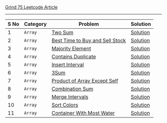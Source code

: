 [Grind 75 Leetcode Article ](https://leetcode.com/discuss/general-discussion/5346886/Grind-75-Leetcode-Questions)

---

| **S No** | **Category** | **Problem**                                                                                                           | **Solution**                                              |
| -------- | ------------ | --------------------------------------------------------------------------------------------------------------------- | --------------------------------------------------------- |
| 1        | `Array`      | [Two Sum](https://leetcode.com/problems/two-sum/)                                                                     | [Solution](./Array/01_two_sum.ts)                         |
| 2        | `Array`      | [Best Time to Buy and Sell Stock](https://leetcode.com/problems/best-time-to-buy-and-sell-stock/)                      | [Solution](./Array/02_best_time_to_buy_and_sell_stock.ts) |
| 3        | `Array`      | [Majority Element](https://leetcode.com/problems/majority-element/)                                                   | [Solution](./Array/03_majority_element.ts)                |
| 4        | `Array`      | [Contains Duplicate](https://leetcode.com/problems/contains-duplicate/)                                               | [Solution](./Array/04_contains_duplicate.ts)              |
| 5        | `Array`      | [Insert Interval](https://leetcode.com/problems/insert-interval/)                                                     | [Solution](./Array/05_insert_interval.ts)                 |
| 6        | `Array`      | [3Sum](https://leetcode.com/problems/3sum/)                                                                             | [Solution](./Array/06_3Sum.ts)                            |
| 7        | `Array`      | [Product of Array Except Self](https://leetcode.com/problems/product-of-array-except-self/)                           | [Solution](./Array/07_product_of_array_except_self.ts)    |
| 8        | `Array`      | [Combination Sum](https://leetcode.com/problems/combination-sum/)                                                     | [Solution](./Array/08_combination_sum.ts)                 |
| 9        | `Array`      | [Merge Intervals](https://leetcode.com/problems/merge-intervals/)                                                     | [Solution](./Array/09_merge_intervals.ts)                 |
| 10       | `Array`      | [Sort Colors](https://leetcode.com/problems/sort-colors/)                                                             | [Solution](./Array/10_sort_colors.ts)                     |
| 11       | `Array`      | [Container With Most Water](https://leetcode.com/problems/container-with-most-water/)                                 | [Solution](./Array/11_container_with_most_water.ts)       | |
